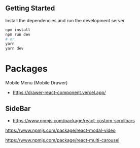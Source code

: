## Getting Started

Install the dependencies and run the development server

```bash
npm install
npm run dev
# or
yarn
yarn dev
```

# Packages

Mobile Menu (Mobile Drawer)

- https://drawer-react-component.vercel.app/

## SideBar

- https://www.npmjs.com/package/react-custom-scrollbars

https://www.npmjs.com/package/react-modal-video

https://www.npmjs.com/package/react-multi-carousel